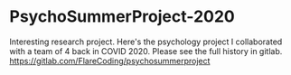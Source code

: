 # PsychoSummerProject-2020

Interesting research project.
Here's the psychology project I collaborated with a team of 4 back in COVID 2020. Please see the full history in gitlab. https://gitlab.com/FlareCoding/psychosummerproject
